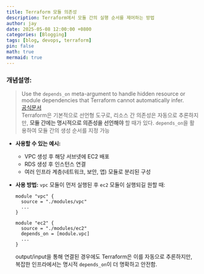 ```yaml
---
title: Terraform 모듈 의존성
description: Terraform에서 모듈 간의 실행 순서를 제어하는 방법
author: jay
date: 2025-05-08 12:00:00 +0800
categories: [Blogging]
tags: [blog, devops, terraform]
pin: false
math: true
mermaid: true
---
```

### 개념설명:
> Use the `depends_on` meta-argument to handle hidden resource or module dependencies that Terraform cannot automatically infer.  
> [공식문서](https://developer.hashicorp.com/terraform/language/meta-arguments/depends_on) \
> Terraform은 기본적으로 선언형 도구로, 리소스 간 의존성은 자동으로 추론하지만, **모듈 간에는 명시적으로 의존성을 선언해야** 할 때가 있다. `depends_on`을 활용하여 모듈 간의 생성 순서를 지정 가능

- **사용할 수 있는 예시:**
  - VPC 생성 후 해당 서브넷에 EC2 배포
  - RDS 생성 후 인스턴스 연결
  - 여러 인프라 계층(네트워크, 보안, 앱) 모듈로 분리된 구성

- **사용 방법:**
  `vpc` 모듈이 먼저 실행된 후 `ec2` 모듈이 실행되길 원할 때:
  ```hcl
  module "vpc" {
    source = "./modules/vpc"
    ...
  }

  module "ec2" {
    source = "./modules/ec2"
    depends_on = [module.vpc]
    ...
  }
  ```

  output/input을 통해 연결된 경우에도 Terraform은 이를 자동으로 추론하지만,  
  복잡한 인프라에서는 명시적 `depends_on`이 더 명확하고 안전함.


